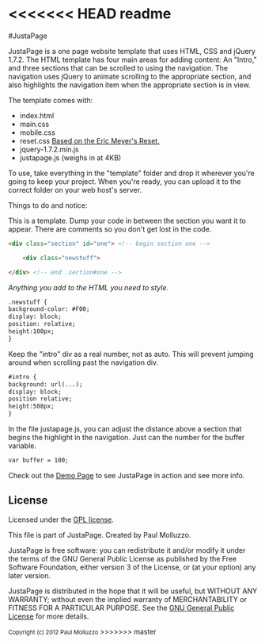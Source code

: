 <<<<<<< HEAD
readme
=======
#JustaPage

JustaPage is a one page website template that uses HTML, CSS and jQuery 1.7.2. The HTML template has four main areas for adding content: An "Intro," and three sections that can be scrolled to using the navigation. The navigation uses jQuery to animate scrolling to the appropriate section, and also highlights the navigation item when the appropriate section is in view.

The template comes with:
* index.html
* main.css
* mobile.css
* reset.css [Based on the Eric Meyer's Reset.](http://meyerweb.com/eric/tools/css/reset/index.html)
* jquery-1.7.2.min.js
* justapage.js &#40;weighs in at 4KB&#41;
	
To use, take everything in the "template" folder and drop it wherever you're going to keep your project. When you're ready, you can upload it to the correct folder on your web host's server.

Things to do and notice:

This is a template. Dump your code in between the section you want it to appear. There are comments so you don't get lost in the code.

```html
<div class="section" id="one"> <!-- begin section one -->

	<div class="newstuff">

</div> <!-- end .section#one -->
```

*Anything you add to the HTML you need to style.*

```html
.newstuff {
background-color: #F00;
display: block;
position: relative;
height:100px;
}
```

Keep the "intro" div as a real number, not as auto. This will prevent jumping around when scrolling past the navigation div.

```html
#intro {
background: url(...);
display: block;
position relative;
height:508px;
}
```
In the file justapage.js, you can adjust the distance above a section that begins the highlight in the navigation. Just can the number for the buffer variable.

```html
var buffer = 100;
```

Check out the [Demo Page](http://paulmolluzzo.github.com/justapage) to see JustaPage in action and see more info.

## License

Licensed under the [GPL license](http://www.gnu.org/licenses/gpl-3.0.html).

This file is part of JustaPage. Created by Paul Molluzzo.

JustaPage is free software: you can redistribute it and/or modify
it under the terms of the GNU General Public License as published by
the Free Software Foundation, either version 3 of the License, or
(at your option) any later version.

JustaPage is distributed in the hope that it will be useful,
but WITHOUT ANY WARRANTY; without even the implied warranty of
MERCHANTABILITY or FITNESS FOR A PARTICULAR PURPOSE.  See the
[GNU General Public License](http://www.gnu.org/licenses/gpl-3.0.html) for more details.

<small>
Copyright (c) 2012 Paul Molluzzo
</small>
>>>>>>> master
